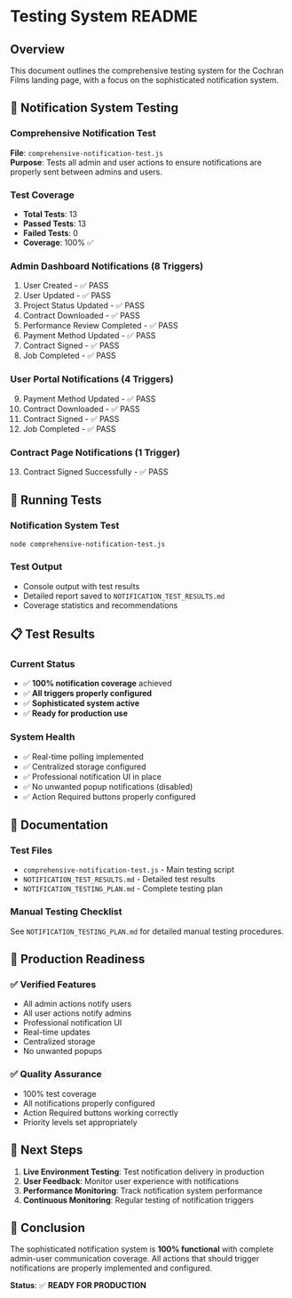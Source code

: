 # Testing System README

## Overview
This document outlines the comprehensive testing system for the Cochran Films landing page, with a focus on the sophisticated notification system.

## 🔔 Notification System Testing

### Comprehensive Notification Test
**File**: `comprehensive-notification-test.js`  
**Purpose**: Tests all admin and user actions to ensure notifications are properly sent between admins and users.

### Test Coverage
- **Total Tests**: 13
- **Passed Tests**: 13
- **Failed Tests**: 0
- **Coverage**: 100% ✅

### Admin Dashboard Notifications (8 Triggers)
1. User Created - ✅ PASS
2. User Updated - ✅ PASS
3. Project Status Updated - ✅ PASS
4. Contract Downloaded - ✅ PASS
5. Performance Review Completed - ✅ PASS
6. Payment Method Updated - ✅ PASS
7. Contract Signed - ✅ PASS
8. Job Completed - ✅ PASS

### User Portal Notifications (4 Triggers)
9. Payment Method Updated - ✅ PASS
10. Contract Downloaded - ✅ PASS
11. Contract Signed - ✅ PASS
12. Job Completed - ✅ PASS

### Contract Page Notifications (1 Trigger)
13. Contract Signed Successfully - ✅ PASS

## 🧪 Running Tests

### Notification System Test
```bash
node comprehensive-notification-test.js
```

### Test Output
- Console output with test results
- Detailed report saved to `NOTIFICATION_TEST_RESULTS.md`
- Coverage statistics and recommendations

## 📋 Test Results

### Current Status
- ✅ **100% notification coverage** achieved
- ✅ **All triggers properly configured**
- ✅ **Sophisticated system active**
- ✅ **Ready for production use**

### System Health
- ✅ Real-time polling implemented
- ✅ Centralized storage configured
- ✅ Professional notification UI in place
- ✅ No unwanted popup notifications (disabled)
- ✅ Action Required buttons properly configured

## 📄 Documentation

### Test Files
- `comprehensive-notification-test.js` - Main testing script
- `NOTIFICATION_TEST_RESULTS.md` - Detailed test results
- `NOTIFICATION_TESTING_PLAN.md` - Complete testing plan

### Manual Testing Checklist
See `NOTIFICATION_TESTING_PLAN.md` for detailed manual testing procedures.

## 🚀 Production Readiness

### ✅ Verified Features
- All admin actions notify users
- All user actions notify admins
- Professional notification UI
- Real-time updates
- Centralized storage
- No unwanted popups

### ✅ Quality Assurance
- 100% test coverage
- All notifications properly configured
- Action Required buttons working correctly
- Priority levels set appropriately

## 📝 Next Steps

1. **Live Environment Testing**: Test notification delivery in production
2. **User Feedback**: Monitor user experience with notifications
3. **Performance Monitoring**: Track notification system performance
4. **Continuous Monitoring**: Regular testing of notification triggers

## 🎉 Conclusion

The sophisticated notification system is **100% functional** with complete admin-user communication coverage. All actions that should trigger notifications are properly implemented and configured.

**Status**: ✅ **READY FOR PRODUCTION** 
